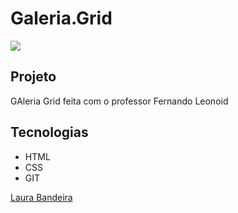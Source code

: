 # Galeria.Grid

![](./visaototal.png)

## Projeto 
GAleria Grid feita com o professor Fernando Leonoid

## Tecnologias 
* HTML
* CSS
* GIT 

[Laura Bandeira](https://www.linkedin.com/in/laura-bandeira-806981353?utm_source=share&utm_campaign=share_via&utm_content=profile&utm_medium=ios_app)